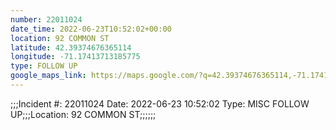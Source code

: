 ```yaml
---
number: 22011024
date_time: 2022-06-23T10:52:02+00:00
location: 92 COMMON ST
latitude: 42.39374676365114
longitude: -71.17413713185775
type: FOLLOW UP
google_maps_link: https://maps.google.com/?q=42.39374676365114,-71.17413713185775
---
```


;;;Incident #: 22011024  Date: 2022-06-23 10:52:02   Type: MISC FOLLOW UP;;;Location: 92 COMMON ST;;;;;;
